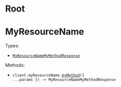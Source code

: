 # Root

# MyResourceName

Types:

- <code><a href="./src/resources/my-resource-name.ts">MyResourceNameMyMethodResponse</a></code>

Methods:

- <code title="get /v4/evaluation-datasets">client.myResourceName.<a href="./src/resources/my-resource-name.ts">myMethod</a>({ ...params }) -> MyResourceNameMyMethodResponse</code>
